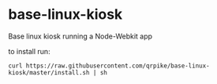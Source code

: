 base-linux-kiosk
================

Base linux kiosk running a Node-Webkit app

to install run:

    curl https://raw.githubusercontent.com/qrpike/base-linux-kiosk/master/install.sh | sh
